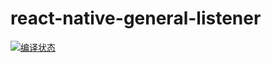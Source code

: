 # react-native-general-listener

[![编译状态](https://travis-ci.org/gaoxiaosong/react-native-general-listener.svg?branch=master)](https://travis-ci.org/gaoxiaosong/react-native-general-listener)